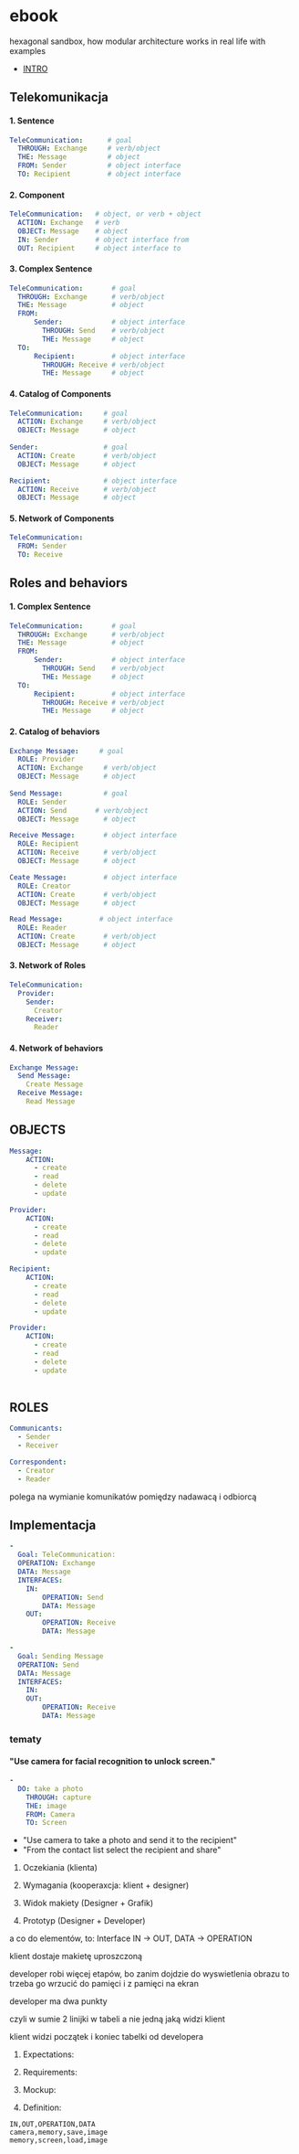 # ebook
hexagonal sandbox, how modular architecture works in real life with examples

+ [INTRO](INTRO.md)


## Telekomunikacja

#### 1. Sentence

```yml
TeleCommunication:      # goal
  THROUGH: Exchange     # verb/object
  THE: Message          # object
  FROM: Sender          # object interface
  TO: Recipient         # object interface
```

#### 2. Component

```yml
TeleCommunication:   # object, or verb + object
  ACTION: Exchange   # verb
  OBJECT: Message    # object
  IN: Sender         # object interface from
  OUT: Recipient     # object interface to
```


#### 3. Complex Sentence


```yml
TeleCommunication:       # goal
  THROUGH: Exchange      # verb/object
  THE: Message           # object
  FROM:
      Sender:            # object interface
        THROUGH: Send    # verb/object
        THE: Message     # object
  TO:             
      Recipient:         # object interface
        THROUGH: Receive # verb/object
        THE: Message     # object
```


#### 4. Catalog of Components


```yml
TeleCommunication:     # goal
  ACTION: Exchange     # verb/object
  OBJECT: Message      # object
  
Sender:                # goal
  ACTION: Create       # verb/object
  OBJECT: Message      # object

Recipient:             # object interface
  ACTION: Receive      # verb/object
  OBJECT: Message      # object
```


#### 5. Network of Components

```yml
TeleCommunication:
  FROM: Sender
  TO: Receive
```




## Roles and behaviors



#### 1. Complex Sentence


```yml
TeleCommunication:       # goal
  THROUGH: Exchange      # verb/object
  THE: Message           # object
  FROM:
      Sender:            # object interface
        THROUGH: Send    # verb/object
        THE: Message     # object
  TO:             
      Recipient:         # object interface
        THROUGH: Receive # verb/object
        THE: Message     # object
```


#### 2. Catalog of behaviors


```yml
Exchange Message:     # goal
  ROLE: Provider
  ACTION: Exchange     # verb/object
  OBJECT: Message      # object
  
Send Message:          # goal
  ROLE: Sender
  ACTION: Send       # verb/object
  OBJECT: Message      # object

Receive Message:       # object interface
  ROLE: Recipient
  ACTION: Receive      # verb/object
  OBJECT: Message      # object

Ceate Message:         # object interface
  ROLE: Creator
  ACTION: Create       # verb/object
  OBJECT: Message      # object

Read Message:         # object interface
  ROLE: Reader
  ACTION: Create       # verb/object
  OBJECT: Message      # object
```


#### 3. Network of Roles

```yml
TeleCommunication:
  Provider:
    Sender:
      Creator
    Receiver:
      Reader
```



#### 4. Network of behaviors

```yml
Exchange Message:  
  Send Message:
    Create Message
  Receive Message:
    Read Message
```

## OBJECTS

```yml
Message:  
    ACTION:
      - create
      - read
      - delete
      - update

Provider:  
    ACTION:
      - create
      - read
      - delete
      - update    

Recipient:  
    ACTION:
      - create
      - read
      - delete
      - update

Provider:  
    ACTION:
      - create
      - read
      - delete
      - update
  
```

## ROLES

```yml
Communicants:
  - Sender
  - Receiver

Correspondent:
  - Creator
  - Reader

```





polega na wymianie komunikatów pomiędzy nadawacą i odbiorcą


## Implementacja




```yml
-
  Goal: TeleCommunication:
  OPERATION: Exchange
  DATA: Message
  INTERFACES:
    IN:
        OPERATION: Send
        DATA: Message
    OUT: 
        OPERATION: Receive
        DATA: Message
```


```yml
-
  Goal: Sending Message
  OPERATION: Send
  DATA: Message
  INTERFACES:
    IN:
    OUT:
        OPERATION: Receive
        DATA: Message
```





### tematy

#### "Use camera for facial recognition to unlock screen."

```yml
-
  DO: take a photo
    THROUGH: capture
    THE: image
    FROM: Camera
    TO: Screen
```


+ "Use camera to take a photo and send it to the recipient"
+ "From the contact list select the recipient and share"




1. Oczekiania (klienta)

2. Wymagania (kooperaxcja: klient + designer)

3. Widok makiety (Designer +  Grafik)

4. Prototyp (Designer + Developer)


a co do elementów, to:  Interface IN -> OUT, DATA -> OPERATION

klient dostaje makietę uproszczoną

developer robi więcej etapów, bo zanim dojdzie do wyswietlenia obrazu to trzeba go wrzucić do pamięci i z pamięci na ekran

developer ma dwa punkty

czyli w sumie 2 linijki w tabeli a nie jedną jaką widzi klient

klient widzi początek i koniec tabelki od developera





1. Expectations:


2. Requirements:


3. Mockup:


4. Definition:

```csv
IN,OUT,OPERATION,DATA
camera,memory,save,image
memory,screen,load,image
```



